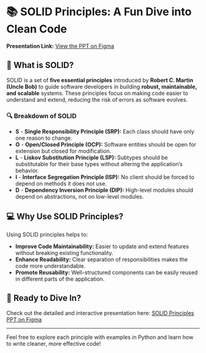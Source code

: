 # 📚 SOLID Principles: A Fun Dive into Clean Code

**Presentation Link:** [View the PPT on Figma](https://www.figma.com/deck/RDvb1Y1qTWtsYdj6f9ZH8J/SOLID?node-id=1-62&node-type=slide&t=vg6mjdAWhIFHSJ2W-1&scaling=min-zoom&content-scaling=fixed&page-id=0%3A1)

## 🎯 What is SOLID?
SOLID is a set of **five essential principles** introduced by **Robert C. Martin (Uncle Bob)** to guide software developers in building **robust, maintainable, and scalable** systems. These principles focus on making code easier to understand and extend, reducing the risk of errors as software evolves.

### 🔍 Breakdown of SOLID
- **S** - **Single Responsibility Principle (SRP):** Each class should have only one reason to change.
- **O** - **Open/Closed Principle (OCP):** Software entities should be open for extension but closed for modification.
- **L** - **Liskov Substitution Principle (LSP):** Subtypes should be substitutable for their base types without altering the application’s behavior.
- **I** - **Interface Segregation Principle (ISP):** No client should be forced to depend on methods it does not use.
- **D** - **Dependency Inversion Principle (DIP):** High-level modules should depend on abstractions, not on low-level modules.

## 💻 Why Use SOLID Principles?
Using SOLID principles helps to:
- **Improve Code Maintainability:** Easier to update and extend features without breaking existing functionality.
- **Enhance Readability:** Clear separation of responsibilities makes the code more understandable.
- **Promote Reusability:** Well-structured components can be easily reused in different parts of the application.

## 🎉 Ready to Dive In?
Check out the detailed and interactive presentation here: [SOLID Principles PPT on Figma](https://www.figma.com/deck/RDvb1Y1qTWtsYdj6f9ZH8J/SOLID?node-id=1-62&node-type=slide&t=vg6mjdAWhIFHSJ2W-1&scaling=min-zoom&content-scaling=fixed&page-id=0%3A1)

---

Feel free to explore each principle with examples in Python and learn how to write cleaner, more effective code!

